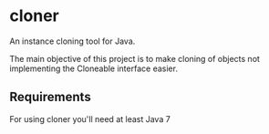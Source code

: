 cloner
======

An instance cloning tool for Java.

The main objective of this project is to make cloning of objects not implementing the Cloneable interface easier.

Requirements
------------

For using cloner you'll need at least Java 7